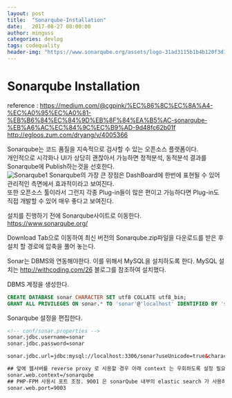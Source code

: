 ```yaml
---
layout: post
title:  "Sonarqube-Installation"
date:   2017-08-27 08:00:00
author: minguss
categories: devlog
tags: codequality
header-img: "https://www.sonarqube.org/assets/logo-31ad3115b1b4b120f3d1efd63e6b13ac9f1f89437f0cf6881cc4d8b5603a52b4.svg"
---
```


Sonarqube Installation
===

reference : https://medium.com/@cgpink/%EC%86%8C%EC%8A%A4-%EC%A0%95%EC%A0%81-%EB%B6%84%EC%84%9D%EB%8F%84%EA%B5%AC-sonarqube-%EB%A6%AC%EC%84%9C%EC%B9%AD-9d48fc62b01f  
http://egloos.zum.com/dryang/v/4005366

Sonarqube는 코드 품질을 지속적으로 검사할 수 있는 오픈소스 플랫폼이다.  
개인적으로 시각화나 UI가 상당히 괜찮아서 가능하면 정적분석, 동적분석 결과를 Sonarqube에 Publish하는것을 선호한다.  
![Sonarqube1](https://www.sonarqube.org/index/clean-code.png)
Sonarqube의 가장 큰 장점은 DashBoard에 한번에 표현될 수 있어 관리적인 측면에서 효과적이라고 보여진다.  
또한 오픈소스 툴이라서 그런지 각종 Plug-in들이 많은 편이고 가능하다면 Plug-in도 직접 개발할 수 있어 매우 좋다고 보여진다. 

설치를 진행하기 전에 Sonarqube사이트로 이동한다.  
https://www.sonarqube.org/

Download Tab으로 이동하여 최신 버전의 Sonarqube.zip파일을 다운로드를 받은 후  설치 할 경로에 압축을 풀어 놓는다. 

Sonar는 DBMS와 연동해야한다. 이를 위해서 MySQL을 설치하도록 한다. MySQL 설치는 http://withcoding.com/26 블로그를 참조하여 설치했다. 

DBMS 계정을 생성한다.
``` SQL
CREATE DATABASE sonar CHARACTER SET utf8 COLLATE utf8_bin; 
GRANT ALL PRIVILEGES ON sonar.* TO 'sonar'@'localhost' IDENTIFIED BY 'sonar';
```

Sonarqube 설정을 편집한다.
``` xml
<!-- conf/sonar.properties -->
sonar.jdbc.username=sonar
sonar.jdbc.password=sonar

sonar.jdbc.url=jdbc:mysql://localhost:3306/sonar?useUnicode=true&characterEncoding=utf8&rewriteBatchedStatements=true&useConfigs=maxPerformance

## 앞에 웹서버를 reverse proxy 로 사용할 경우 아래 context 는 우회하도록 설정 필요
sonar.web.context=/sonarqube
## PHP-FPM 사용시 포트 조정. 9001 은 sonarQube 내부의 elastic search 가 사용하는 포트이므로 주의
sonar.web.port=9003
```



